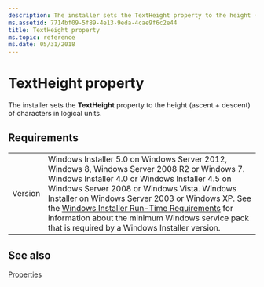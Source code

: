 ```yaml
---
description: The installer sets the TextHeight property to the height (ascent + descent) of characters in logical units.
ms.assetid: 7714bf09-5f89-4e13-9eda-4cae9f6c2e44
title: TextHeight property
ms.topic: reference
ms.date: 05/31/2018
---
```


# TextHeight property

The installer sets the **TextHeight** property to the height (ascent + descent) of characters in logical units.

## Requirements



|                    |                                                                                                                                                                                                                                                                                                                                                                                                                                                  |
|--------------------|--------------------------------------------------------------------------------------------------------------------------------------------------------------------------------------------------------------------------------------------------------------------------------------------------------------------------------------------------------------------------------------------------------------------------------------------------|
| Version<br/> | Windows Installer 5.0 on Windows Server 2012, Windows 8, Windows Server 2008 R2 or Windows 7. Windows Installer 4.0 or Windows Installer 4.5 on Windows Server 2008 or Windows Vista. Windows Installer on Windows Server 2003 or Windows XP. See the [Windows Installer Run-Time Requirements](windows-installer-portal.md) for information about the minimum Windows service pack that is required by a Windows Installer version.<br/> |



## See also

<dl> <dt>

[Properties](properties.md)
</dt> </dl>

 

 





